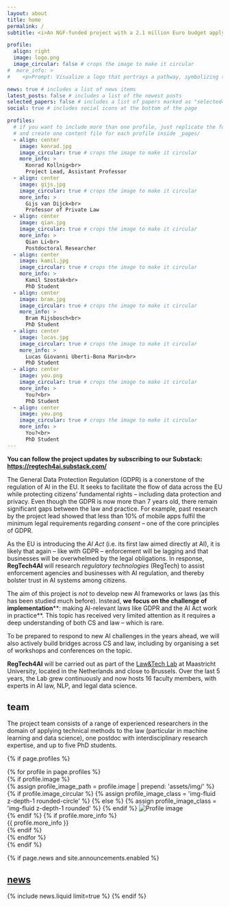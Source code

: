 ```yaml
---
layout: about
title: home
permalink: /
subtitle: <i>An NGF-funded project with a 2.1 million Euro budget applying technical methods to the law with the aim of making the EU's ambitious AI regulation – particularly the GDPR and AI Act – work in practice.</i>

profile:
  align: right
  image: logo.png
  image_circular: false # crops the image to make it circular
#  more_info: >
#    <p>Prompt: Visualize a logo that portrays a pathway, symbolizing the journey from AI innovation to regulatory compliance. This path should start from a stylized AI icon, winding its way through a series of legal symbols (like a document with a seal, a gavel) and leading to a harmonious coexistence symbol represented by a perfectly balanced scale embedded within a digital landscape. Use a color scheme that conveys clarity and optimism, such as light blues and greens.</p>

news: true # includes a list of news items
latest_posts: false # includes a list of the newest posts
selected_papers: false # includes a list of papers marked as "selected={true}"
social: true # includes social icons at the bottom of the page

profiles:
  # if you want to include more than one profile, just replicate the following block
  # and create one content file for each profile inside _pages/
  - align: center
    image: konrad.jpg
    image_circular: true # crops the image to make it circular
    more_info: >
      Konrad Kollnig<br>
      Project Lead, Assistant Professor
  - align: center
    image: gijs.jpg
    image_circular: true # crops the image to make it circular
    more_info: >
      Gijs van Dijck<br>
      Professor of Private Law
  - align: center
    image: qian.jpg
    image_circular: true # crops the image to make it circular
    more_info: >
      Qian Li<br>
      Postdoctoral Researcher
  - align: center
    image: kamil.jpg
    image_circular: true # crops the image to make it circular
    more_info: >
      Kamil Szostak<br>
      PhD Student
  - align: center
    image: bram.jpg
    image_circular: true # crops the image to make it circular
    more_info: >
      Bram Rijsbosch<br>
      PhD Student
  - align: center
    image: lucas.jpg
    image_circular: true # crops the image to make it circular
    more_info: >
      Lucas Giovanni Uberti-Bona Marin<br>
      PhD Student
  - align: center
    image: you.png
    image_circular: true # crops the image to make it circular
    more_info: >
      You?<br>
      PhD Student
  - align: center
    image: you.png
    image_circular: true # crops the image to make it circular
    more_info: >
      You?<br>
      PhD Student
---
```


**You can follow the project updates by subscribing to our Substack: <https://regtech4ai.substack.com/>**

The General Data Protection Regulation (GDPR) is a conerstone of the regulation of AI in the EU. It seeks to facilitate the flow of data across the EU while protecting citizens’ fundamental rights – including data protection and privacy. Even though the GDPR is now more than 7 years old, there remain significant gaps between the law and practice. For example, past research by the project lead showed that less than 10% of mobile apps fulfil the minimum legal requirements regarding *consent* – one of the core principles of GDPR.

As the EU is introducing the *AI Act* (i.e. its first law aimed directly at AI), it is likely that again – like with GDPR – enforcement will be lagging and that businesses will be overwhelmed by the legal obligations. In response, **RegTech4AI** will research *regulatory technologies* (RegTech) to assist enforcement agencies and businesses with AI regulation, and thereby bolster trust in AI systems among citizens.

The aim of this project is *not* to develop new AI frameworks or laws (as this has been studied much before). Instead, **we focus on the challenge of** **implementation****: making AI-relevant laws like GDPR and the AI Act work in practice**. This topic has received very limited attention as it requires a deep understanding of both CS and law – which is rare.

To be prepared to respond to new AI challenges in the years ahead, we will also actively build bridges across CS and law, including by organising a set of workshops and conferences on the topic.

**RegTech4AI** will be carried out as part of the <a href="https://www.maastrichtuniversity.nl/about-um/faculties/law/research/law-and-tech-lab" target="_blank">Law&Tech Lab</a> at Maastricht University, located in the Netherlands and close to Brussels. Over the last 5 years, the Lab grew continuously and now hosts 16 faculty members, with experts in AI law, NLP, and legal data science.

## team

The project team consists of a range of experienced researchers in the domain of applying technical methods to the law (particular in machine learning and data science), one postdoc with interdisciplinary research expertise, and up to five PhD students.

{% if page.profiles %}
  <div class="container">
    <div class="row">
      {% for profile in page.profiles %}
        <div class="col-md-3 mb-4">
          {% if profile.image %}
            <div class="profile-image text-center">
              {% assign profile_image_path = profile.image | prepend: 'assets/img/' %}
              {% if profile.image_circular %}
                {% assign profile_image_class = 'img-fluid z-depth-1 rounded-circle' %}
              {% else %}
                {% assign profile_image_class = 'img-fluid z-depth-1 rounded' %}
              {% endif %}
              <img src="{{ profile_image_path }}" class="{{ profile_image_class }}" alt="Profile image">
            </div>
          {% endif %}
          {% if profile.more_info %}
            <div class="profile-subtitle text-center mt-2">{{ profile.more_info }}</div>
          {% endif %}
        </div>
      {% endfor %}
    </div>
  </div>
{% endif %}

<!-- News -->
{% if page.news and site.announcements.enabled %}
  <h2>
    <a href="{{ '/news/' | relative_url }}" style="color: inherit">news</a>
  </h2>
  {% include news.liquid limit=true %}
{% endif %}
